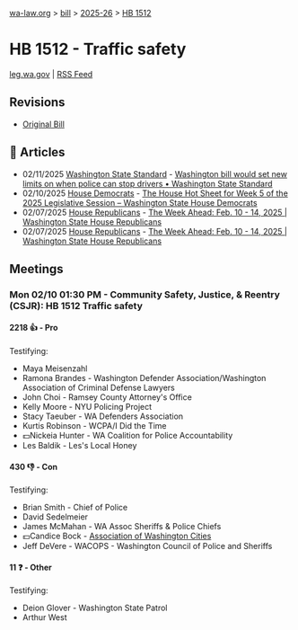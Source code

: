 [wa-law.org](/) > [bill](/bill/) > [2025-26](/bill/2025-26/) > [HB 1512](/bill/2025-26/hb/1512/)

# HB 1512 - Traffic safety
[leg.wa.gov](https://app.leg.wa.gov/billsummary?BillNumber=1512&Year=2025&Initiative=false) | [RSS Feed](./rss.xml)

## Revisions
* [Original Bill](1/)

## 📰 Articles
* 02/11/2025 [Washington State Standard](/org/washington_state_standard/) - [Washington bill would set new limits on when police can stop drivers • Washington State Standard](https://washingtonstatestandard.com/2025/02/10/wa-bill-would-set-new-limits-on-when-police-can-stop-drivers/#:~:text=House%20Bill%201512)
* 02/10/2025 [House Democrats](/org/house_democrats/) - [The House Hot Sheet for Week 5 of the 2025 Legislative Session – Washington State House Democrats](https://housedemocrats.wa.gov/blog/2025/02/10/the-house-hot-sheet-for-week-5-of-the-2025-legislative-session/#:~:text=HB%201512)
* 02/07/2025 [House Republicans](/org/house_republicans/) - [The Week Ahead: Feb. 10 - 14, 2025 | Washington State House Republicans](http://houserepublicans.wa.gov/week/the-week-ahead-feb-10-14-2025/#:~:text=HB%201512)
* 02/07/2025 [House Republicans](/org/house_republicans/) - [The Week Ahead: Feb. 10 - 14, 2025 | Washington State House Republicans](https://houserepublicans.wa.gov/week/the-week-ahead-feb-10-14-2025/#:~:text=HB%201512)

## Meetings
### Mon 02/10 01:30 PM - Community Safety, Justice, & Reentry (CSJR): HB 1512 Traffic safety
#### 2218 👍 - Pro
Testifying:
* Maya Meisenzahl
* Ramona Brandes - Washington Defender Association/Washington Association of Criminal Defense Lawyers
* John Choi - Ramsey County Attorney's Office
* Kelly Moore - NYU Policing Project
* Stacy Taeuber - WA Defenders Association
* Kurtis Robinson - WCPA/I Did the Time
* 💵Nickeia Hunter - WA Coalition for Police Accountability
* Les Baldik - Les's Local Honey

#### 430 👎 - Con
Testifying:
* Brian Smith - Chief of Police
* David Sedelmeier
* James McMahan - WA Assoc Sheriffs & Police Chiefs
* 💵Candice Bock - [Association of Washington Cities](/org/association_of_washington_cities/)
* Jeff DeVere - WACOPS - Washington Council of Police and Sheriffs

#### 11 ❓ - Other
Testifying:
* Deion Glover - Washington State Patrol
* Arthur West
